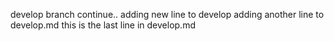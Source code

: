 develop branch continue..
adding new line to develop
adding another line to develop.md
this is the last line in develop.md
